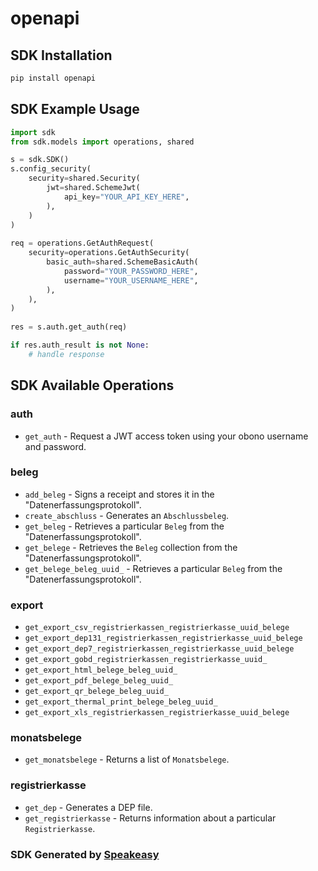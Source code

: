 # openapi

<!-- Start SDK Installation -->
## SDK Installation

```bash
pip install openapi
```
<!-- End SDK Installation -->

## SDK Example Usage
<!-- Start SDK Example Usage -->
```python
import sdk
from sdk.models import operations, shared

s = sdk.SDK()
s.config_security(
    security=shared.Security(
        jwt=shared.SchemeJwt(
            api_key="YOUR_API_KEY_HERE",
        ),
    )
)
    
req = operations.GetAuthRequest(
    security=operations.GetAuthSecurity(
        basic_auth=shared.SchemeBasicAuth(
            password="YOUR_PASSWORD_HERE",
            username="YOUR_USERNAME_HERE",
        ),
    ),
)
    
res = s.auth.get_auth(req)

if res.auth_result is not None:
    # handle response
```
<!-- End SDK Example Usage -->

<!-- Start SDK Available Operations -->
## SDK Available Operations

### auth

* `get_auth` - Request a JWT access token using your obono username and password.

### beleg

* `add_beleg` - Signs a receipt and stores it in the "Datenerfassungsprotokoll".
* `create_abschluss` - Generates an `Abschlussbeleg`.
* `get_beleg` - Retrieves a particular `Beleg` from the "Datenerfassungsprotokoll".
* `get_belege` - Retrieves the `Beleg` collection from the "Datenerfassungsprotokoll".
* `get_belege_beleg_uuid_` - Retrieves a particular `Beleg` from the "Datenerfassungsprotokoll".

### export

* `get_export_csv_registrierkassen_registrierkasse_uuid_belege`
* `get_export_dep131_registrierkassen_registrierkasse_uuid_belege`
* `get_export_dep7_registrierkassen_registrierkasse_uuid_belege`
* `get_export_gobd_registrierkassen_registrierkasse_uuid_`
* `get_export_html_belege_beleg_uuid_`
* `get_export_pdf_belege_beleg_uuid_`
* `get_export_qr_belege_beleg_uuid_`
* `get_export_thermal_print_belege_beleg_uuid_`
* `get_export_xls_registrierkassen_registrierkasse_uuid_belege`

### monatsbelege

* `get_monatsbelege` - Returns a list of `Monatsbelege`.

### registrierkasse

* `get_dep` - Generates a DEP file.
* `get_registrierkasse` - Returns information about a particular `Registrierkasse`.

<!-- End SDK Available Operations -->

### SDK Generated by [Speakeasy](https://docs.speakeasyapi.dev/docs/using-speakeasy/client-sdks)
